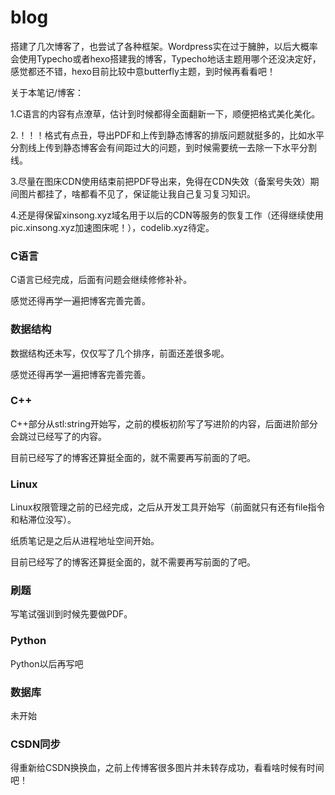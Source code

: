 # blog

搭建了几次博客了，也尝试了各种框架。Wordpress实在过于臃肿，以后大概率会使用Typecho或者hexo搭建我的博客，Typecho地话主题用哪个还没决定好，感觉都还不错，hexo目前比较中意butterfly主题，到时候再看看吧！

关于本笔记/博客：

1.C语言的内容有点潦草，估计到时候都得全面翻新一下，顺便把格式美化美化。

2.！！！格式有点丑，导出PDF和上传到静态博客的排版问题就挺多的，比如水平分割线上传到静态博客会有间距过大的问题，到时候需要统一去除一下水平分割线。

3.尽量在图床CDN使用结束前把PDF导出来，免得在CDN失效（备案号失效）期间图片都挂了，啥都看不见了，保证能让我自己复习复习知识。

4.还是得保留xinsong.xyz域名用于以后的CDN等服务的恢复工作（还得继续使用pic.xinsong.xyz加速图床呢！），codelib.xyz待定。



### C语言

C语言已经完成，后面有问题会继续修修补补。

感觉还得再学一遍把博客完善完善。



### 数据结构

数据结构还未写，仅仅写了几个排序，前面还差很多呢。

感觉还得再学一遍把博客完善完善。



### C++

C++部分从stl:string开始写，之前的模板初阶写了写进阶的内容，后面进阶部分会跳过已经写了的内容。

目前已经写了的博客还算挺全面的，就不需要再写前面的了吧。



### Linux

Linux权限管理之前的已经完成，之后从开发工具开始写（前面就只有还有file指令和粘滞位没写）。

纸质笔记是之后从进程地址空间开始。

目前已经写了的博客还算挺全面的，就不需要再写前面的了吧。



### 刷题

写笔试强训到时候先要做PDF。



### Python

Python以后再写吧



### 数据库

未开始





### CSDN同步

得重新给CSDN换换血，之前上传博客很多图片并未转存成功，看看啥时候有时间吧！
